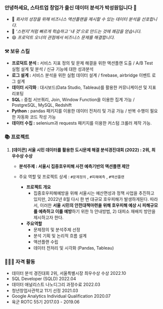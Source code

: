 ### 안녕하세요, 스타트업 창업가 출신 데이터 분석가 **박성원**입니다 👋
- 👯 *회사의 성장을 위해 비즈니스 액션플랜을 제시할 수 있는 데이터 분석을 선호합니다.*
- 🌱 *‘스펀지’처럼 빠르게 학습하고 ‘내 것’으로 만드는 것에 쾌감을 얻습니다.*
- 😄 *프로덕트 오너의 관점에서 비즈니스 문제를 해결합니다.*

 
 
 
### ⚒️ 보유 스킬
- **프로덕트 분석 :** 서비스 지표 정의 및 문제 해결을 위한 액션플랜 도출 / A/B Test 실험 설계 및 분석 / 신규 기능에 대한 성과분석
- **로그 설계 :** 서비스 분석을 위한 실험 데이터 설계 / firebase, airbridge 이벤트 로그 설계
- **데이터 시각화** : 대시보드(Data Studio, Tableau)를 활용한 커뮤니케이션 및 지표 리포팅
- **SQL :** 중첩 서브쿼리, Join, Window Function을 이용한 집계 가능 / PostgreSQL, MySQL, Redshift
- **Python :** pandas 패키지를 이용한 데이터 전처리 및 가공 가능 / 반복 수행이 필요한 자동화 코드 작성 가능
- **데이터 수집 :** selenium과 requests 패키지를 이용한 커스텀 크롤러 제작 가능.


### 📚 프로젝트

1. **[데이콘] 서울 시민 데이터를 활용한 도시문제 해결 분석경진대회 (2022) : 2위, 최우수상 수상**
    - **분석주제 : 서울시 집중호우피해 사전 예측기반의 액션플랜 제안**
    - 주요 역할 및 프로젝트 상세 : `#문제정의` , `#피해예측` , `#액션플랜`

        - **프로젝트 개요**
            - 집중호우피해예방을 위해 서울시는 예산편성과 정책 사업을 추진하고 있지만, 2022년 8월 다시 한 번 대규모 호우피해가 발생하게된다. 따라서, 이러한 **서울 시민의 안전대책마련을 위해 호우피해 예상 시 피해규모를 예측하고 이를 예방**하기 위한 1) 안내방법, 2) 대피소 재배치 방안을 제시하고자 한다.
        - **주요역할**
            - 문제정의 및 분석주제 선정
            - 분석 기획 및 논리적 흐름 설계
            - 액션플랜 수립
            - 데이터 전처리 및 시각화 (Pandas, Tableau)



### 👩🏻‍💻 자격 활동
- 데이터 분석 경진대회 2위, 서울특별시장 최우수상 수상 2022.10
- SQL Developer (SQLD) 2022.04
- 데이터 애널리스트 나노디그리 과정수료 2022.03
- 청년창업사관학교 11기 선정 2021.03
- Google Analytics Individual Qualification 2020.07
- 육군 ROTC 55기 2017.03 - 2019.06


<!--
**park-sung-won/park-sung-won** is a ✨ _special_ ✨ repository because its `README.md` (this file) appears on your GitHub profile.

Here are some ideas to get you started:

- 🔭 I’m currently working on ...
- 🌱 I’m currently learning ...
- 👯 I’m looking to collaborate on ...
- 🤔 I’m looking for help with ...
- 💬 Ask me about ...
- 📫 How to reach me: ...
- 😄 Pronouns: ...
- ⚡ Fun fact: ...
-->


